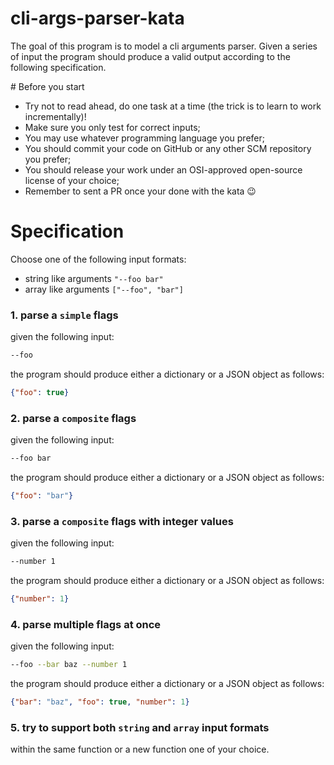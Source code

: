 cli-args-parser-kata
===
The goal of this program is to model a cli arguments parser. Given a series of input the program should produce a valid output according to the following specification.

# Before you start
- Try not to read ahead, do one task at a time (the trick is to learn to work incrementally)!
- Make sure you only test for correct inputs;
- You may use whatever programming language you prefer;
- You should commit your code on GitHub or any other SCM repository you prefer;
- You should release your work under an OSI-approved open-source license of your choice;
- Remember to sent a PR once your done with the kata 😉

# Specification
Choose one of the following input formats:
- string like arguments `"--foo bar"`
- array like arguments `["--foo", "bar"]`

### 1. parse a `simple` flags
  given the following input:
  ```sh
  --foo
  ```
  the program should produce either a dictionary or a JSON object as follows:
  ```JSON
  {"foo": true}
  ```

### 2. parse a `composite` flags
  given the following input:
  ```sh
  --foo bar
  ```
  the program should produce either a dictionary or a JSON object as follows:
  ```JSON
  {"foo": "bar"}
  ```

### 3. parse a `composite` flags with integer values
  given the following input:
  ```sh
  --number 1
  ```
  the program should produce either a dictionary or a JSON object as follows:
  ```JSON
  {"number": 1}
  ```

### 4. parse multiple flags at once
  given the following input:
  ```sh
  --foo --bar baz --number 1
  ```
  the program should produce either a dictionary or a JSON object as follows:
  ```JSON
  {"bar": "baz", "foo": true, "number": 1}
  ```

### 5. try to support both `string` and `array` input formats
within the same function or a new function one of your choice.
